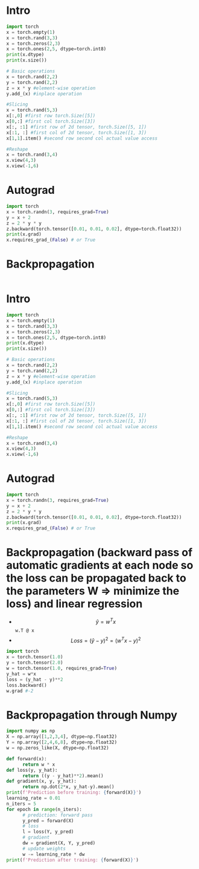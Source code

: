 # Intro
```python
import torch
x = torch.empty(1)
x = torch.rand(3,3)
x = torch.zeros(2,3)
x = torch.ones(2,5, dtype=torch.int8)
print(x.dtype)
print(x.size())

# Basic operations
x = torch.rand(2,2)
y = torch.rand(2,2)
z = x * y #element-wise operation 
y.add_(x) #inplace operation

#Slicing
x = torch.rand(5,3)
x[:,0] #first row torch.Size([5])
x[0,:] #first col torch.Size([3])
x[:, :1] #first row of 2d tensor, torch.Size([5, 1])
x[:1, :] #first col of 2d tensor, torch.Size([1, 3])
x[1,1].item() #second row second col actual value access

#Reshape
x = torch.rand(3,4)
x.view(4,3)
x.view(-1,6)
```


# Autograd
```python
import torch
x = torch.randn(3, requires_grad=True)
y = x + 2
z = 2 * y * y
z.backward(torch.tensor([0.01, 0.01, 0.02], dtype=torch.float32))
print(x.grad)
x.requires_grad_(False) # or True
```

# Backpropagation

```python

```

# Intro
```python
import torch
x = torch.empty(1)
x = torch.rand(3,3)
x = torch.zeros(2,3)
x = torch.ones(2,5, dtype=torch.int8)
print(x.dtype)
print(x.size())

# Basic operations
x = torch.rand(2,2)
y = torch.rand(2,2)
z = x * y #element-wise operation 
y.add_(x) #inplace operation

#Slicing
x = torch.rand(5,3)
x[:,0] #first row torch.Size([5])
x[0,:] #first col torch.Size([3])
x[:, :1] #first row of 2d tensor, torch.Size([5, 1])
x[:1, :] #first col of 2d tensor, torch.Size([1, 3])
x[1,1].item() #second row second col actual value access

#Reshape
x = torch.rand(3,4)
x.view(4,3)
x.view(-1,6)
```


# Autograd
```python
import torch
x = torch.randn(3, requires_grad=True)
y = x + 2
z = 2 * y * y
z.backward(torch.tensor([0.01, 0.01, 0.02], dtype=torch.float32))
print(x.grad)
x.requires_grad_(False) # or True
```

# Backpropagation (backward pass of automatic gradients at each node so the loss can be propagated back to the parameters W => minimize the loss) and linear regression
* $$\hat{y} = w^Tx$$ `w.T @ x`
* $$Loss = (\hat{y} - y)^2 = (w^Tx - y)^2$$

```python
import torch
x = torch.tensor(1.0)
y = torch.tensor(2.0)
w = torch.tensor(1.0, requires_grad=True)
y_hat = w*x
loss = (y_hat - y)**2
loss.backward()
w.grad #-2
```

# Backpropagation through Numpy
```python
import numpy as np
X = np.array([1,2,3,4], dtype=np.float32)
Y = np.array([2,4,6,8], dtype=np.float32)
w = np.zeros_like(X, dtype=np.float32)

def forward(x):
      return w * x
def loss(y, y_hat):
      return ((y - y_hat)**2).mean()
def gradient(x, y, y_hat):
      return np.dot(2*x, y_hat-y).mean()
print(f'Prediction before training: {forward(X)}')
learning_rate = 0.01
n_iters = 5
for epoch in range(n_iters):
      # prediction: forward pass
      y_pred = forward(X)
      # loss
      l = loss(Y, y_pred)
      # gradient
      dw = gradient(X, Y, y_pred)
      # update weights
      w -= learning_rate * dw
print(f'Prediction after training: {forward(X)}')
```



